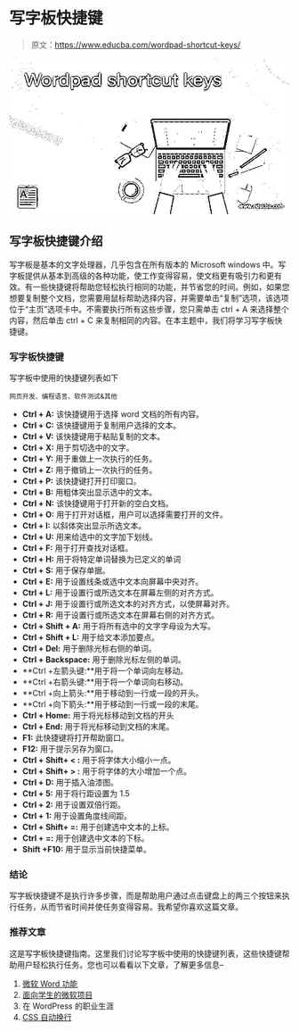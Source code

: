 # 写字板快捷键

> 原文：<https://www.educba.com/wordpad-shortcut-keys/>

![Wordpad shortcut keys](img/d380db6e3989e19ba8946de1cef94047.png)



## 写字板快捷键介绍

写字板是基本的文字处理器，几乎包含在所有版本的 Microsoft windows 中。写字板提供从基本到高级的各种功能，使工作变得容易，使文档更有吸引力和更有效。有一些快捷键将帮助您轻松执行相同的功能，并节省您的时间。例如，如果您想要复制整个文档，您需要用鼠标帮助选择内容，并需要单击“复制”选项，该选项位于“主页”选项卡中。不需要执行所有这些步骤，您只需单击 ctrl + A 来选择整个内容，然后单击 ctrl + C 来复制相同的内容。在本主题中，我们将学习写字板快捷键。

### 写字板快捷键

写字板中使用的快捷键列表如下

<small>网页开发、编程语言、软件测试&其他</small>

*   **Ctrl + A:** 该快捷键用于选择 word 文档的所有内容。
*   **Ctrl + C:** 该快捷键用于复制用户选择的文本。
*   **Ctrl + V:** 该快捷键用于粘贴复制的文本。
*   **Ctrl + X:** 用于剪切选中的文字。
*   **Ctrl + Y:** 用于重做上一次执行的任务。
*   **Ctrl + Z:** 用于撤销上一次执行的任务。
*   **Ctrl + P:** 该快捷键打开打印窗口。
*   **Ctrl + B:** 用粗体突出显示选中的文本。
*   **Ctrl + N:** 该快捷键用于打开新的空白文档。
*   **Ctrl + O:** 用于打开对话框，用户可以选择需要打开的文件。
*   **Ctrl + I:** 以斜体突出显示所选文本。
*   **Ctrl + U:** 用来给选中的文字加下划线。
*   **Ctrl + F:** 用于打开查找对话框。
*   **Ctrl + H:** 用于将特定单词替换为已定义的单词
*   **Ctrl + S:** 用于保存单据。
*   **Ctrl + E:** 用于设置线条或选中文本向屏幕中央对齐。
*   **Ctrl + L:** 用于设置行或所选文本在屏幕左侧的对齐方式。
*   **Ctrl + J:** 用于设置行或所选文本的对齐方式，以使屏幕对齐。
*   **Ctrl + R:** 用于设置行或所选文本在屏幕右侧的对齐方式。
*   **Ctrl + Shift + A:** 用于将所有选中的文字字母设为大写。
*   **Ctrl + Shift + L:** 用于给文本添加要点。
*   **Ctrl + Del:** 用于删除光标右侧的单词。
*   **Ctrl + Backspace:** 用于删除光标左侧的单词。
*   **Ctrl +左箭头键:**用于将一个单词向左移动。
*   **Ctrl +右箭头键:**用于将一个单词向右移动。
*   **Ctrl +向上箭头:**用于移动到一行或一段的开头。
*   **Ctrl +向下箭头:**用于移动到一行或一段的末尾。
*   **Ctrl + Home:** 用于将光标移动到文档的开头
*   **Ctrl + End:** 用于将光标移动到文档的末尾。
*   **F1:** 此快捷键将打开帮助窗口。
*   **F12:** 用于提示另存为窗口。
*   **Ctrl + Shift+ < :** 用于将字体大小缩小一点。
*   **Ctrl + Shift+ > :** 用于将字体的大小增加一个点。
*   **Ctrl + D:** 用于插入油漆图。
*   **Ctrl + 5:** 用于将行距设置为 1.5
*   **Ctrl + 2:** 用于设置双倍行距。
*   **Ctrl + 1:** 用于设置角度线间距。
*   **Ctrl + Shift+ =:** 用于创建选中文本的上标。
*   **Ctrl + =:** 用于创建选中文本的下标。
*   **Shift +F10:** 用于显示当前快捷菜单。

### 结论

写字板快捷键不是执行许多步骤，而是帮助用户通过点击键盘上的两三个按钮来执行任务，从而节省时间并使任务变得容易。我希望你喜欢这篇文章。

### 推荐文章

这是写字板快捷键指南。这里我们讨论写字板中使用的快捷键列表，这些快捷键帮助用户轻松执行任务。您也可以看看以下文章，了解更多信息–

1.  [微软 Word 功能](https://www.educba.com/microsoft-word-features/)
2.  [面向学生的微软项目](https://www.educba.com/microsoft-project-for-students/)
3.  在 WordPress 的职业生涯
4.  [CSS 自动换行](https://www.educba.com/css-word-wrap/)





